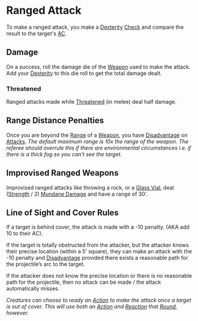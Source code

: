 # Ranged Attack
To make a ranged attack, you make a [Dexterity](../Player%20Characters/Chosen%20Statistics/Dexterity.md) [Check](Check.md) and compare the result to the target's [AC](../Player%20Characters/Derived%20Statistics/Armor%20Class.md). 
## Damage
On a success, roll the damage die of the [Weapon](../Items/Equipment/Weapons.md) used to make the attack. Add your [Dexterity](../Player%20Characters/Chosen%20Statistics/Dexterity.md) to this die roll to get the total damage dealt.
### Threatened
Ranged attacks made while [Threatened](../Conditions/Threatened.md) (in melee) deal half damage.
## Range Distance Penalties
Once you are beyond the [Range](../Items/Equipment/Individual%20Item%20Cards/Weapons/Weapon%20Properties/Ranged%20Property.md) of a [Weapon](../Items/Equipment/Weapons.md), you have [Disadvantage](Dice%20Rolls/Disadvantage.md) on [Attacks](Attack.md). 
*The default maximum range is 10x the range of the weapon. The referee should overrule this if there are environmental circumstances i.e. if there is a thick fog so you can't see the target.*
## Improvised Ranged Weapons
Improvised ranged attacks like throwing a rock, or a [Glass Vial](../Items/Equipment/Individual%20Item%20Cards/Gear/10%20Coins/Glass%20Vial.md), deal ([Strength](../Player%20Characters/Chosen%20Statistics/Strength.md) / 2) [Mundane Damage](../Damage%20Types/Mundane%20Damage.md) and have a range of 30'.
## Line of Sight and Cover Rules
If a target is behind cover, the attack is made with a -10 penalty. (AKA add 10 to their AC).

If the target is totally obstructed from the attacker, but the attacker knows their precise location (within a 5’ square), they can make an attack with the -10 penalty and [Disadvantage](Dice%20Rolls/Disadvantage.md) provided there exists a reasonable path for the projectile’s arc to the target.

If the attacker does not know the precise location or there is no reasonable path for the projectile, then no attack can be made / the attack automatically misses.

*Creatures can choose to ready an [Action](Action.md) to make the attack once a target is out of cover. This will use both an [Action](Action.md) and [Reaction](Reaction.md) that [Round](Round.md), however.*